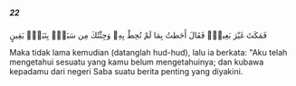 ##### 22

<span class="ayah">فَمَكَثَ غَيْرَ بَعِيدٍۢ فَقَالَ أَحَطتُ بِمَا لَمْ تُحِطْ بِهِۦ وَجِئْتُكَ مِن سَبَإٍۭ بِنَبَإٍۢ يَقِينٍ</span>

<span class="ayah_translation">Maka tidak lama kemudian (datanglah hud-hud), lalu ia berkata: "Aku telah mengetahui sesuatu yang kamu belum mengetahuinya; dan kubawa kepadamu dari negeri Saba suatu berita penting yang diyakini.</span>
